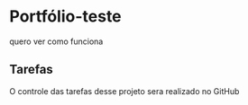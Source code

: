 # Portfólio-teste
quero ver como funciona

## Tarefas
O controle das tarefas desse projeto sera realizado no GitHub
